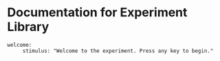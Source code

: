 # Documentation for Experiment Library

```
welcome:
     stimulus: "Welcome to the experiment. Press any key to begin."
```
<!--stackedit_data:
eyJoaXN0b3J5IjpbMTk3OTk3NTY2NywyOTY2NTI0NzMsMTc4OD
c5NTQ3NSwtMTk2MDcyNDM0NCwxNzg2MDU4NTUzXX0=
-->